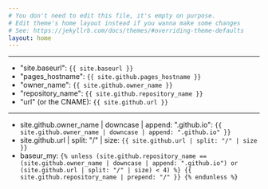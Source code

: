 ```yaml
---
# You don't need to edit this file, it's empty on purpose.
# Edit theme's home layout instead if you wanna make some changes
# See: https://jekyllrb.com/docs/themes/#overriding-theme-defaults
layout: home
---
```



---
- "site.baseurl": `{{ site.baseurl }}`
- "pages_hostname": `{{ site.github.pages_hostname }}`
- "owner_name": `{{ site.github.owner_name }}`
- "repository_name": `{{ site.github.repository_name }}`
- "url" (or the CNAME): `{{ site.github.url }}`

---
- site.github.owner_name | downcase | append: ".github.io": `{{ site.github.owner_name | downcase | append: ".github.io" }}`
- site.github.url | split: "/" | size: `{{ site.github.url | split: "/" | size }}`
- baseur_my: 
`{% unless (site.github.repository_name == (site.github.owner_name | downcase | append: ".github.io") or (site.github.url | split: "/" | size) < 4) %}
{{ site.github.repository_name | prepend: "/" }}
{% endunless %}`

